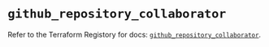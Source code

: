 # `github_repository_collaborator`

Refer to the Terraform Registory for docs: [`github_repository_collaborator`](https://registry.terraform.io/providers/integrations/github/5.34.0/docs/resources/repository_collaborator).
